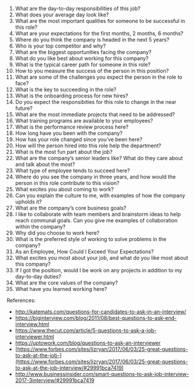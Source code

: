 1. What are the day-to-day responsibilities of this job?
2. What does your average day look like?
3. What are the most important qualities for someone to be successful in this role?
4. What are your expectations for the first months, 2 months, 6 months?
5. Where do you think the company is headed in the next 5 years?
6. Who is your top competitor and why?
7. What are the biggest opportunities facing the company?
8. What do you like best about working for this company?
9. What is the typical career path for someone in this role?
10. How to you measure the success of the person in this position?
11. What are some of the challenges you expect the person in the role to face?
12. What is the key to succeeding in the role?
13. What is the onboarding process for new hires?
14. Do you expect the responsibities for this role to change in the near future?
15. What are the most immediate projects that need to be addressed?
16. What training programs are available to your employees?
17. What is the performance review process here?
18. How long have you been with the company?
19. How has your role changed since you’ve been here?
20. How will the person hired into this role help the department?
21. What is the most fun part about the job?
22. What are the company’s senior leaders like? What do they care about and talk about the most?
23. What type of employee tends to succeed here?
24. Where do you see the company in three years, and how would the person in this role contribute to this vision?
25. What excites you about coming to work?
26. Can you explain the culture to me, with examples of how the company upholds it?
27. What are the company’s core business goals?
28. I like to collaborate with team members and brainstorm ideas to help reach communal goals. Can you give me examples of collaboration within the company?
29. Why did you choose to work here?
30. What is the preferred style of working to solve problems in the company?
31. As an Employee, How Could I Exceed Your Expectations?
32. What excites you most about your job, and what do you like most about this company?
33. If I got the position, would I be work on any projects in addition to my day-to-day duties?
34. What are the core values of the company?
35. What have you learned working here?

References:

* <http://katemats.com/questions-for-candidates-to-ask-in-an-interview/>
* <https://biginterview.com/blog/2011/08/best-questions-to-ask-end-interview.html>
* <https://www.thecut.com/article/5-questions-to-ask-a-job-interviewer.html>
* <https://uptowork.com/blog/questions-to-ask-an-interviewer>
* [https://www.forbes.com/sites/lizryan/2017/06/03/25-great-questions-to-ask-at-the-job-](https://www.forbes.com/sites/lizryan/2017/06/03/25-great-questions-to-ask-at-the-job-interview/#29991bca7419)
* <http://www.businessinsider.com/smart-questions-to-ask-job-interview-2017-3>[interview/\#29991bca7419](https://www.forbes.com/sites/lizryan/2017/06/03/25-great-questions-to-ask-at-the-job-interview/#29991bca7419)
